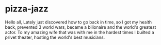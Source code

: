 # pizza-jazz 
Hello all, 
Lately just discovered how to go back in time, so I got my health back, prevented 3 world wars, became a bilionaire and the world's greatest actor. To my amazing wife that was with me in the hardest times I builted a privet theater, hosting the world's best musicians.
